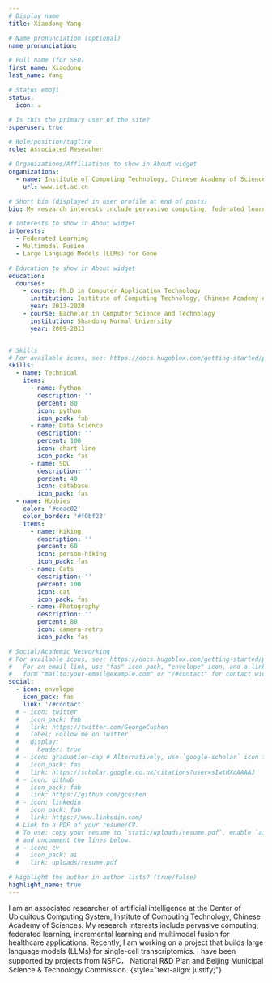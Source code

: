 ```yaml
---
# Display name
title: Xiaodong Yang

# Name pronunciation (optional)
name_pronunciation:

# Full name (for SEO)
first_name: Xiaodong
last_name: Yang

# Status emoji
status:
  icon: ☕️

# Is this the primary user of the site?
superuser: true

# Role/position/tagline
role: Associated Reseacher

# Organizations/Affiliations to show in About widget
organizations:
  - name: Institute of Computing Technology, Chinese Academy of Sciences
    url: www.ict.ac.cn

# Short bio (displayed in user profile at end of posts)
bio: My research interests include pervasive computing, federated learning and multimodal fusion for healthcare applications.

# Interests to show in About widget
interests:
  - Federated Learning
  - Multimodal Fusion
  - Large Language Models (LLMs) for Gene 

# Education to show in About widget
education:
  courses:
    - course: Ph.D in Computer Application Technology
      institution: Institute of Computing Technology, Chinese Academy of Sciences
      year: 2013-2020
    - course: Bachelor in Computer Science and Technology
      institution: Shandong Normal University
      year: 2009-2013


# Skills
# For available icons, see: https://docs.hugoblox.com/getting-started/page-builder/#icons
skills:
  - name: Technical
    items:
      - name: Python
        description: ''
        percent: 80
        icon: python
        icon_pack: fab
      - name: Data Science
        description: ''
        percent: 100
        icon: chart-line
        icon_pack: fas
      - name: SQL
        description: ''
        percent: 40
        icon: database
        icon_pack: fas
  - name: Hobbies
    color: '#eeac02'
    color_border: '#f0bf23'
    items:
      - name: Hiking
        description: ''
        percent: 60
        icon: person-hiking
        icon_pack: fas
      - name: Cats
        description: ''
        percent: 100
        icon: cat
        icon_pack: fas
      - name: Photography
        description: ''
        percent: 80
        icon: camera-retro
        icon_pack: fas

# Social/Academic Networking
# For available icons, see: https://docs.hugoblox.com/getting-started/page-builder/#icons
#   For an email link, use "fas" icon pack, "envelope" icon, and a link in the
#   form "mailto:your-email@example.com" or "/#contact" for contact widget.
social:
  - icon: envelope
    icon_pack: fas
    link: '/#contact'
  # - icon: twitter
  #   icon_pack: fab
  #   link: https://twitter.com/GeorgeCushen
  #   label: Follow me on Twitter
  #   display:
  #     header: true
  # - icon: graduation-cap # Alternatively, use `google-scholar` icon from `ai` icon pack
  #   icon_pack: fas
  #   link: https://scholar.google.co.uk/citations?user=sIwtMXoAAAAJ
  # - icon: github
  #   icon_pack: fab
  #   link: https://github.com/gcushen
  # - icon: linkedin
  #   icon_pack: fab
  #   link: https://www.linkedin.com/
  # Link to a PDF of your resume/CV.
  # To use: copy your resume to `static/uploads/resume.pdf`, enable `ai` icons in `params.yaml`,
  # and uncomment the lines below.
  # - icon: cv
  #   icon_pack: ai
  #   link: uploads/resume.pdf

# Highlight the author in author lists? (true/false)
highlight_name: true
---
```

I am an associated researcher of artificial intelligence at the Center of Ubiquitous Computing System, Institute of Computing Technology, Chinese Academy of Sciences. My research interests include pervasive computing, federated learning, incremental learning and multimodal fusion for healthcare applications. Recently, I am working on a project that builds large language models (LLMs) for single-cell transcriptomics. I have been supported by projects from NSFC， National R&D Plan and Beijing Municipal Science & Technology Commission.
{style="text-align: justify;"}
